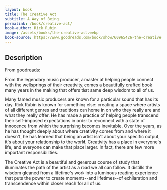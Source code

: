 ```yaml
---
layout: book
title: The Creative Act
subtitle: A Way of Being
permalink: /book/creative-act/
book-author: Rick Rubin
image: /assets/books/the-creative-act.webp
book-source: https://www.goodreads.com/book/show/60965426-the-creative-act?from_search=true&from_srp=true&qid=FHu6hTtVgt&rank=1
---
```


## Description

From [goodreads](https://www.goodreads.com/book/show/60965426-the-creative-act?from_search=true&from_srp=true&qid=FHu6hTtVgt&rank=1):

From the legendary music producer, a master at helping people connect with the wellsprings of their creativity, comes a beautifully crafted book many years in the making that offers that same deep wisdom to all of us.

Many famed music producers are known for a particular sound that has its day. Rick Rubin is known for something else: creating a space where artists of all different genres and traditions can home in on who they really are and what they really offer. He has made a practice of helping people transcend their self-imposed expectations in order to reconnect with a state of innocence from which the surprising becomes inevitable. Over the years, as he has thought deeply about where creativity comes from and where it doesn't, he has learned that being an artist isn't about your specific output, it's about your relationship to the world. Creativity has a place in everyone's life, and everyone can make that place larger. In fact, there are few more important responsibilities.

The Creative Act is a beautiful and generous course of study that illuminates the path of the artist as a road we all can follow. It distills the wisdom gleaned from a lifetime's work into a luminous reading experience that puts the power to create moments--and lifetimes--of exhilaration and transcendence within closer reach for all of us.
